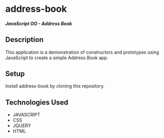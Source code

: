 # address-book

##### JavaScript OO - Address Book

## Description

This application is a demonstration of constructors and prototypes using JavaScript to create a simple Address Book app.

## Setup

Install address-book by cloning this repository.

## Technologies Used

* JAVASCRIPT
* CSS
* JQUERY
* HTML